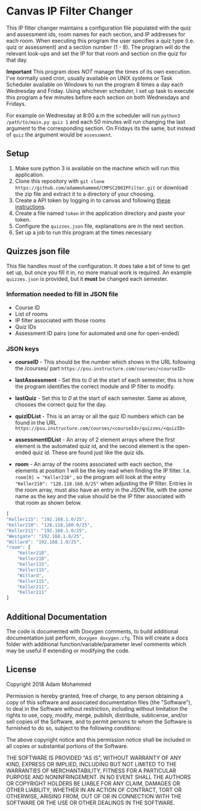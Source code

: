# Canvas IP Filter Changer
This IP filter changer maintains a configuration file populated with the quiz and assessment ids, room names for each section, and IP addresses for each room. When executing this program the user specifies a quiz type (i.e. quiz or assessment) and a section number (1 - 8). The program will do the relevant look-ups and set the IP for that room and section on the quiz for that day.

**Important** This program does *NOT* manage the times of its own execution. I've normally used cron, usually available on UNIX systems or Task Scheduler available on Windows to run the program 8 times a day each Wednesday and Friday. Using whichever scheduler, I set up task to execute this program a few minutes before each section on both Wednesdays and Fridays.

For example on Wednesday at 8:00 a.m  the scheduler will run `python3 /path/to/main.py quiz 1` and each 50 minutes will run changing the last argument to the corresponding section. On Fridays its the same, but instead of `quiz` the argument would be `assessment`.

## Setup 
   1. Make sure python 3 is available on the machine which will run this application.
   2. Clone this repository with `git clone
      https://github.com/adammohammed/CMPSC200IPFilter.git` or download the zip
      file and extract it to a directory of your choosing.
   3. Create a API token by logging in to canvas and following [these instructions](https://community.canvaslms.com/docs/DOC-10806-4214724194).
   4. Create a file named `token` in the application directory and paste your token.
   5. Configure the `quizzes.json` file, explanations are in the next section.
   6. Set up a job to run this program at the times necessary

## Quizzes json file

   This file handles most of the configuration. It does take a bit of time to
   get set up, but once you fill it in, no more manual work is required. An
   example `quizzes.json` is provided, but it **must** be changed each semester.

### Information needed to fill in JSON file
+ Course ID
+ List of rooms
+ IP filter associated with those rooms
+ Quiz IDs
+ Assessment ID pairs (one for automated and one for open-ended)
    
### JSON keys
+ **courseID** - This should be the number which shows in the URL following the
  /courses/ part `https://psu.instructure.com/courses/<courseID>`

+ **lastAssessment** - Set this to *0* at the start of each semester, this is
  how the program identifies the correct module and IP filter to modify.

+ **lastQuiz** - Set this to *0* at the start of each semester. Same as above,
  chooses the correct quiz for the day.

+ **quizIDList** - This is an array or all the quiz ID numbers which can be
  found in the URL `https://psu.instructure.com/courses/<courseId>/quizzes/<quizID>`

+ **assessmentIDList** - An array of 2 element arrays where the first element is
  the automated quiz id, and the second element is the open-ended quiz id.
  These are found just like the quiz ids.

+ **room** - An array of the rooms associated with each section, the elements at
  position 1 will be the key read when finding the IP filter. I.e. `room[0] = "Keller210"` , so the program will look at the entry `"Keller210": "128.118.160.0/25"` when adjusting the IP filter. Entries in the room
  array, must also have an entry in the JSON file, with the *same* name as
  the key and the value should be the IP filter associated with that room as
  shown below.

```javascript
[
"Keller115": "192.168.1.0/25",
"Keller210": "128.118.160.0/25",
"Keller211": "192.168.1.0/25",
"Westgate": "192.168.1.0/25",
"Willard": "192.168.1.0/25",
"room": [
    "Keller210",
    "Keller210",
    "Keller115",
    "Keller115",   
    "Willard",
    "Keller115",
    "Keller211",
    "Keller211"
]
```

## Additional Documentation

The code is documented with Doxygen comments, to build additional documentation just perform, `doxygen doxygen.cfg`. This will create a docs folder with additional function/variable/parameter level comments which may be useful if extending or modifying the code. 

## License 
Copyright 2018 Adam Mohammed

Permission is hereby granted, free of charge, to any person obtaining a copy of this software and associated documentation files (the "Software"), to deal in the Software without restriction, including without limitation the rights to use, copy, modify, merge, publish, distribute, sublicense, and/or sell copies of the Software, and to permit persons to whom the Software is furnished to do so, subject to the following conditions:

The above copyright notice and this permission notice shall be included in all copies or substantial portions of the Software.

THE SOFTWARE IS PROVIDED "AS IS", WITHOUT WARRANTY OF ANY KIND, EXPRESS OR IMPLIED, INCLUDING BUT NOT LIMITED TO THE WARRANTIES OF MERCHANTABILITY, FITNESS FOR A PARTICULAR PURPOSE AND NONINFRINGEMENT. IN NO EVENT SHALL THE AUTHORS OR COPYRIGHT HOLDERS BE LIABLE FOR ANY CLAIM, DAMAGES OR OTHER LIABILITY, WHETHER IN AN ACTION OF CONTRACT, TORT OR OTHERWISE, ARISING FROM, OUT OF OR IN CONNECTION WITH THE SOFTWARE OR THE USE OR OTHER DEALINGS IN THE SOFTWARE.
